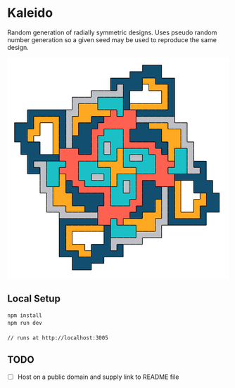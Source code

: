 # Kaleido

Random generation of radially symmetric designs. Uses pseudo random number generation so a given seed may be used to reproduce the same design.

![alt text](https://github.com/JoeTheDave/kaleido/blob/master/example.png)

## Local Setup

```sh
npm install
npm run dev

// runs at http://localhost:3005
```

## TODO

- [ ] Host on a public domain and supply link to README file
